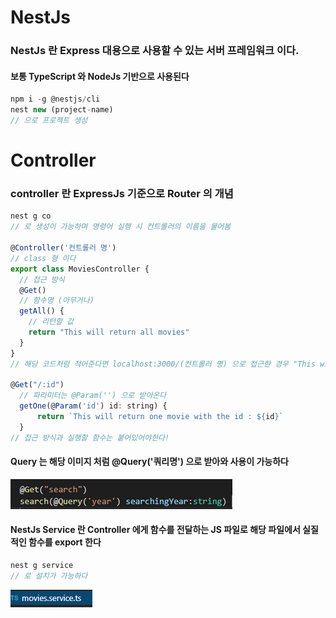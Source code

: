 # NestJs

### NestJs 란 Express 대용으로 사용할 수 있는 서버 프레임워크 이다.

#### 보통 TypeScript 와 NodeJs 기반으로 사용된다

```javascript
npm i -g @nestjs/cli
nest new (project-name)
// 으로 프로젝트 생성
```

# Controller

### controller 란 ExpressJs 기준으로 Router 의 개념

```javascript
nest g co 
// 로 생성이 가능하며 명령어 실행 시 컨트롤러의 이름을 물어봄

@Controller('컨트롤러 명')
// class 형 이다
export class MoviesController {
  // 접근 방식
  @Get()
  // 함수명 (아무거나)
  getAll() {
    // 리턴할 값
    return "This will return all movies"
  }
}
// 해당 코드처럼 적어준다면 localhost:3000/(컨트롤러 명) 으로 접근한 경우 "This will return all movies 를 return 함"

@Get("/:id")
  // 파라미터는 @Param('') 으로 받아온다
  getOne(@Param('id') id: string) {
      return `This will return one movie with the id : ${id}`
  }
// 접근 방식과 실행할 함수는 붙어있어야한다!
```

#### Query 는 해당 이미지 처럼 @Query('쿼리명') 으로 받아와 사용이 가능하다

<img src="./gitImg/getQuery.PNG">

#### NestJs Service 란 Controller 에게 함수를 전달하는 JS 파일로 해당 파일에서 실질적인 함수를 export 한다

```javascript
nest g service
// 로 설치가 가능하다
```

<img src="./gitImg/service.PNG">

